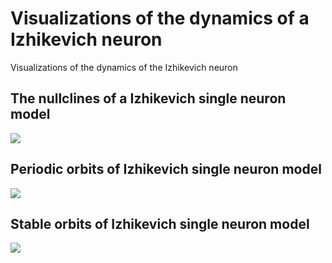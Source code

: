 # Visualizations of the dynamics of a Izhikevich neuron
Visualizations of the dynamics of the Izhikevich neuron

## The nullclines of a Izhikevich single neuron model
![](nullclines.png)

## Periodic orbits of Izhikevich single neuron model
![](periodic.png)

## Stable orbits of Izhikevich single neuron model
![](stabile.png)

